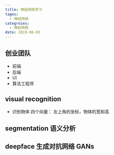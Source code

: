 ```yaml
---
title: 神经网络学习
tages: 
  - 神经网络
categroies:
  - 神经网络
date: 2019-06-03
---
```


## 创业团队
<!-- more -->
  + 前端
  + 后端
  + UI
  + 算法工程师

## visual recognition
  + 识别物体 
   四个向量： 左上角的坐标，物体的宽和高
## segmentation 语义分析
## deepface 生成对抗网络 GANs